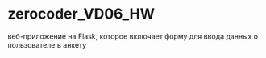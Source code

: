 # zerocoder_VD06_HW
 веб-приложение на Flask, которое включает форму для ввода данных о пользователе в анкету

